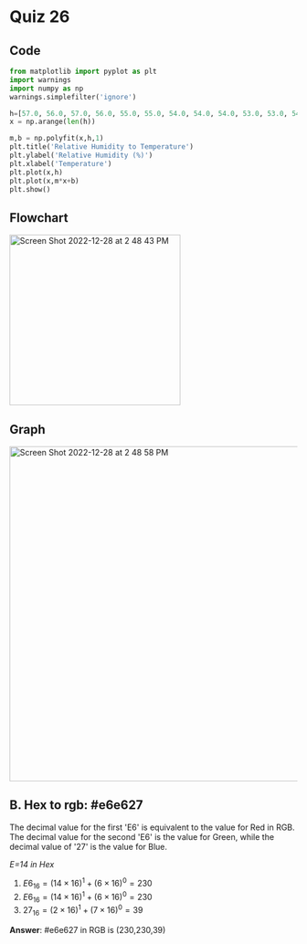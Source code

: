# Quiz 26

## Code
```.py
from matplotlib import pyplot as plt
import warnings
import numpy as np
warnings.simplefilter('ignore')

h=[57.0, 56.0, 57.0, 56.0, 55.0, 55.0, 54.0, 54.0, 54.0, 53.0, 53.0, 54.0, 53.0, 53.0, 52.0, 52.0, 51.0, 51.0, 51.0]
x = np.arange(len(h))

m,b = np.polyfit(x,h,1)
plt.title('Relative Humidity to Temperature')
plt.ylabel('Relative Humidity (%)')
plt.xlabel('Temperature')
plt.plot(x,h)
plt.plot(x,m*x+b)
plt.show()
```

## Flowchart
<img width="299" alt="Screen Shot 2022-12-28 at 2 48 43 PM" src="https://user-images.githubusercontent.com/113817801/209770506-361c128a-5dba-4d74-b042-ddf862e88060.png">


## Graph
<img width="587" alt="Screen Shot 2022-12-28 at 2 48 58 PM" src="https://user-images.githubusercontent.com/113817801/209770532-6d7447e8-62a7-478a-b705-ed7959470b2d.png">



## B. Hex to rgb: #e6e627 
The decimal value for the first 'E6' is equivalent to the value for Red in RGB. The decimal value for the second 'E6' is the value for Green, while the decimal value of '27' is the value for Blue.

*E=14 in Hex*
1. $E6_{16} = (14 \times 16)^{1} + (6 \times 16)^{0} = 230$
2. $E6_{16} = (14 \times 16)^{1} + (6 \times 16)^{0} = 230$
3. $27_{16} = (2 \times 16)^{1} + (7 \times 16)^{0} = 39$

**Answer**: #e6e627 in RGB is (230,230,39)
